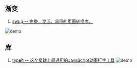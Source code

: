 ## 渐变
1. [swup -- 完整，灵活，易用的页面转换库。](https://github.com/gmrchk/swup)

![demo](https://gmrchk.github.io/swup-gia-demo/)
## 库
1. [typeit -- 这个星球上最通用的JavaScript动画打字工具](https://github.com/alexmacarthur/typeit)
![demo](https://github.com/alexmacarthur/typeit/raw/master/demo.gif)